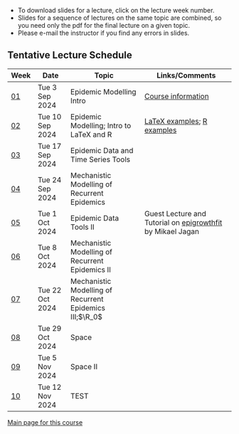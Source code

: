 * To download slides for a lecture, click on the lecture week number.
* Slides for a sequence of lectures on the same topic are combined, so you need only the pdf for the final lecture on a given topic.
* Please e-mail the instructor if you find any errors in slides.

## Tentative Lecture Schedule

| Week | Date | Topic | Links/Comments |
|------|------|-------|----------------|
| [01](4mbl01_2024f.pdf) | Tue 3 Sep 2024 | Epidemic Modelling Intro | [Course information](https://mcmaster.simplesyllabusca.com/en-US/doc/fgibzckz7/Fall-2024-MATH-4MB3-C01-EARN-Mathematical-Biology) |
| [02](4mbl02_2024f.pdf) | Tue 10 Sep 2024 | Epidemic Modelling; Intro to LaTeX and R | [LaTeX examples](latexexamples.zip); [R examples](Rexamples.R) |
| [03](4mbl03_2024f.pdf) | Tue 17 Sep 2024 | Epidemic Data and Time Series Tools |  |
| [04](4mbl04_2024f.pdf) | Tue 24 Sep 2024 | Mechanistic Modelling of Recurrent Epidemics |  |
| [05](4mbl05_2024f.pdf) | Tue 1 Oct 2024 | Epidemic Data Tools II | Guest Lecture and Tutorial on [epigrowthfit](https://CRAN.R-project.org/package=epigrowthfit) by Mikael Jagan |
| [06](4mbl06_2024f.pdf) | Tue 8 Oct 2024 | Mechanistic Modelling of Recurrent Epidemics II |  |
| [07](4mbl07_2024f.pdf) | Tue 22 Oct 2024 | Mechanistic Modelling of Recurrent Epidemics III;$\R_0$ |  |
| [08](4mbl08_2024f.pdf) | Tue 29 Oct 2024 | Space |  |
| [09](4mbl09_2024f.pdf) | Tue 5 Nov 2024 | Space II |  |
| [10](4mbl10_2024f.pdf) | Tue 12 Nov 2024 | TEST |  |

[Main page for this course](https://davidearn.github.io/math4mb/)
